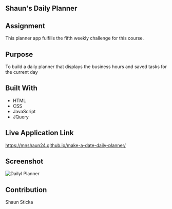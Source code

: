 ## Shaun's Daily Planner

## Assignment
This planner app fulfills the fifth weekly challenge for this course.

## Purpose
To build a daily planner that displays the business hours and saved tasks for the current day

## Built With
* HTML
* CSS
* JavaScript
* JQuery

## Live Application Link
https://mnshaun24.github.io/make-a-date-daily-planner/

## Screenshot
![Dailyl Planner]()

## Contribution
Shaun Sticka
